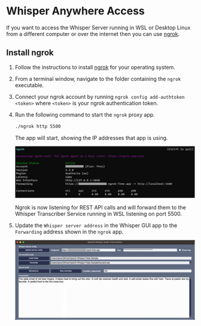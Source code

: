 # Whisper Anywhere Access

If you want to access the Whisper Server running in WSL or Desktop Linux from a different computer or over the internet then you can use [ngrok](https://ngrok.com/).

## Install ngrok

1. Follow the instructions to install [ngrok](https://ngrok.com/download) for your operating system.
2. From a terminal window, navigate to the folder containing the `ngrok` executable.
3. Connect your ngrok account by running `ngrok config add-authtoken <token>` where `<token>` is your ngrok authentication token.
4. Run the following command to start the `ngrok` proxy app.

    ```bash
    ./ngrok http 5500
    ```

   The app will start, showing the IP addresses that app is using.

   ![](../media/ngrok_client.png)

   Ngrok is now listening for REST API calls and will forward them to the Whisper Transcriber Service running in WSL listening on port 5500.

5. Update the `Whisper server address` in the Whisper GUI app to the `Forwarding` address shown in the `ngrok` app.

   ![](../media/openai_whisper_gui_ngrok.png)

   